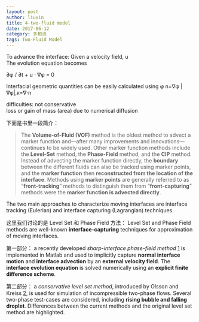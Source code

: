 ```yaml
---
layout: post
author: liuxin
title: 4-two-fluid model  
date: 2017-06-12
category: 多相流
tags: Two-Fluid Model
---
```

<script type="text/x-mathjax-config">MathJax.Hub.Config({tex2jax: {inlineMath:[['$','$']]}});</script>
<script type="text/javascript" src="http://cdn.mathjax.org/mathjax/latest/MathJax.js?config=TeX-AMS-MML_HTMLorMML"></script>

To advance the interface: Given a velocity field, u  
The evolution equation becomes 

∂φ / ∂t + u ⋅ ∇φ = 0  

Interfacial geometric quantities can be easily calculated using φ 
n=∇φ |∇φ|,κ=∇⋅n 

difficulties: not conservative  
loss or gain of mass (area) due to numerical diffusion 

下面是书里一段简介：
> The **Volume-of-Fluid (VOF)** method is the oldest method to advect a marker function and—after many improvements and innovations—continues to be widely used. Other marker function methods include the **Level-Set** method, the **Phase-Field** method, and the **CIP** method. Instead of advecting the marker function directly, the **boundary** between the different fluids can also be tracked using marker points, and the **marker function** then **reconstructed from the location of the interface**. Methods using **marker points** are generally referred to as “**front-tracking**” methods to distinguish them from “**front-capturing**” methods were the **marker function is advected directly**. 

The two main approaches to characterize moving interfaces are interface tracking (Eulerian) and interface capturing (Lagrangian) techniques.

这里我们讨论的是 Level Set 和 Phase Field 方法：
Level Set and Phase Field methods are well-known **interface-capturing** techniques for approximation of moving interfaces. 

第一部分：
a recently developed *sharp-interface phase-field method* [1]() is implemented in Matlab and used to implicitly capture **normal interface motion** and **interface advection** by an **external velocity field**. The **interface evolution equation** is solved numerically using an **explicit finite difference scheme**. 

第二部分：
a *conservative level set method*, introduced by Olsson and Kreiss [2](), is used for simulation of incompressible two-phase flows. Several two-phase test-cases are considered, including **rising bubble and falling droplet**. Differences between the current methods and the original level set method are highlighted.



